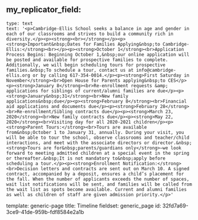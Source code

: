 my_replicator_field:
  -
    type: text
    text: '<p>Cambridge-Ellis School seeks a balance in age and gender in each of our classrooms and strives to build a community rich in diversity.</p><p><strong><br></strong></p><p><strong>Important&nbsp;Dates for Families Applying&nbsp;to Cambridge-Ellis:</strong><br></p><p><strong>October 1</strong><br>Application Process Begins: Beginning October 1,&nbsp;our online application will be posted and available for prospective families to complete. Additionally, we will begin scheduling tours for prospective families.&nbsp;To schedule a tour, contact us at info@cambridge-ellis.org or by calling 617-354-0014.</p><p><strong>First Saturday in November</strong><br>Open House for Parents applying&nbsp;to CES</p><p><strong>January 8</strong><br>Re-enrollment requests &amp; applications for siblings of current/alumni families are due</p><p><strong>January&nbsp;31</strong><br>New family applications&nbsp;due</p><p><strong>February 8</strong><br>Financial aid applications and documents due</p><p><strong>February 28</strong><br>Re-enrollment/Sibling contracts due</p><p><strong>March 23, 2020</strong><br>New family contracts due</p><p><strong>May 22, 2020</strong><br>Visiting day for all 2020-2021 children</p><p><strong>Parent Tours:</strong><br>Tours are available from&nbsp;October 1 to January 31, annually. During your visit, you will be able to tour the school, observe classrooms and teacher/child interactions, and meet with the associate directors or director.&nbsp;<strong>Tours are for&nbsp;parents/guardians only</strong>—we look forward to meeting admitted children at a special event in the spring or thereafter.&nbsp;It is not mandatory to&nbsp;apply before scheduling a tour.</p><p><strong>Enrollment Notification:</strong><br>Decision letters and contracts are sent out on March 10. A signed contract, accompanied by a deposit, ensures a child’s placement for the fall. When the number of applicants exceeds the number of spaces, wait list notifications will be sent, and families will be called from the wait list as spots become available. Current and alumni families as well as children of staff are given admission priority.</p>'
template: generic-page
title: Timeline
fieldset: generic_page
id: 32fd7a69-3ce9-41de-959b-fdf8584e2a1b
